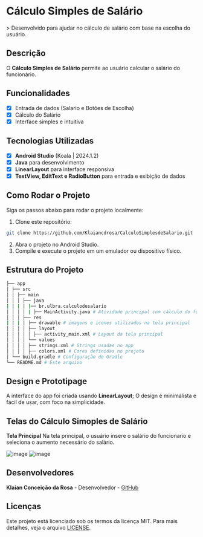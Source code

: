 # **Cálculo Simples de Salário**
&gt; Desenvolvido para ajudar no cálculo de salário com base na escolha do usuário.

## Descrição
O **Cálculo Simples de Salário** permite ao usuário calcular o salário do funcionário.

## Funcionalidades
- [x] Entrada de dados (Salario e Botões de Escolha)
- [x] Cálculo do Salário
- [x] Interface simples e intuitiva

## Tecnologias Utilizadas
- [x] **Android Studio** (Koala | 2024.1.2)
- [x] **Java** para desenvolvimento
- [x] **LinearLayout** para interface responsiva
- [x] **TextView, EditText e RadioButton** para entrada e exibição de dados
      
## Como Rodar o Projeto
Siga os passos abaixo para rodar o projeto localmente:

1. Clone este repositório:
```bash
git clone https://github.com/Klaiancdrosa/CalculoSimplesdeSalario.git
```
2. Abra o projeto no Android Studio.
3. Compile e execute o projeto em um emulador ou dispositivo físico.
   
## Estrutura do Projeto
```bash
├── app
│ ├── src
│ │ ├── main
│ │ │ ├── java
| | | | |── br.ulbra.calculodesalario
│ │ │ │ | ├── MainActivity.java # Atividade principal com cálculo do funcionário.
│ │ │ ├── res
| | | | ├── drawable # imagens e icones utilizados na tela principal
│ │ │ │ ├── layout
│ │ │ │ │ ├── activity_main.xml # Layout da tela principal
│ │ │ │ └── values
│ │ │ │ ├── strings.xml # Strings usadas no app
│ │ │ │ ├── colors.xml # Cores definidas no projeto
│ └── build.gradle # Configuração do Gradle
└── README.md # Este arquivo
```

## Design e Prototipage
A interface do app foi criada usando **LinearLayout**;
O design é minimalista e fácil de usar, com foco na simplicidade.

## Telas do Cálculo Simoples de Salário
**Tela Principal**
Na tela principal, o usuário insere o salário do funcionario e seleciona o aumento necessário do salário.

![image](https://github.com/user-attachments/assets/5c254c26-d647-4bcc-a8b7-c3528964b628)
![image](https://github.com/user-attachments/assets/9e37eabe-94d8-4d47-a062-4da57a9be53c)

## Desenvolvedores
**Klaian Conceição da Rosa** - Desenvolvedor - [GitHub](https://github.com/Klaiancdrosa)

## Licenças
Este projeto está licenciado sob os termos da licença MIT. Para mais detalhes, veja o arquivo
[LICENSE](LICENSE).
